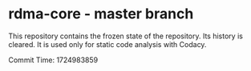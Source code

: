 # rdma-core - master branch

This repository contains the frozen state of the repository.
Its history is cleared. It is used only for static code
analysis with Codacy.

Commit Time: 1724983859